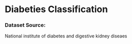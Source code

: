 # Diabeties Classification

### Dataset Source: 
  National institute of diabetes and digestive kidney diseaes

